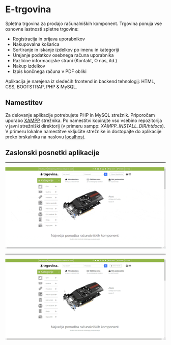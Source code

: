 # E-trgovina

Spletna trgovina za prodajo računalniških komponent. Trgovina ponuja vse osnovne lastnosti spletne trgovine:
- Registracija in prijava uporabnikov
- Nakupovalna košarica
- Sortiranje in iskanje izdelkov po imenu in kategoriji
- Urejanje podatkov osebnega računa uporabnika
- Različne informacijske strani (Kontakt, O nas, itd.)
- Nakup izdelkov
- Izpis končnega računa v PDF obliki

Aplikacija je narejena iz sledečih frontend in backend tehnologij: HTML, CSS, BOOTSTRAP, PHP & MySQL.

## Namestitev

Za delovanje aplikacije potrebujete PHP in MySQL strežnik. Priporočam uporabo [XAMPP](https://www.apachefriends.org/) strežnika.
Po namestitvi kopirajte vso vsebino repozitorija v javni strežniški direktorij (v primeru xampp: *XAMPP_INSTALL_DIR/htdocs*). V 
primeru lokalne namestitve vključite strežnike in dostopajte do aplikacije preko brskalnika na naslovu [localhost](http://localhost).

## Zaslonski posnetki aplikacije
***
![Scrshot1](screenshots/main-optimized.gif "Homepage")
***
![Scrshot2](screenshots/buy-optimized.gif "Buying item")


